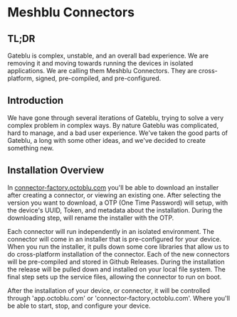 # Meshblu Connectors

## TL;DR

Gateblu is complex, unstable, and an overall bad experience. We are removing it and moving towards running the devices in isolated applications. We are calling them Meshblu Connectors. They are cross-platform, signed, pre-compiled, and pre-configured.

## Introduction

We have gone through several iterations of Gateblu, trying to solve a very complex problem in complex ways. By nature Gateblu was complicated, hard to manage, and a bad user experience. We've taken the good parts of Gateblu, a long with some other ideas, and we've decided to create something new.

## Installation Overview

In [connector-factory.octoblu.com](https://connector-factory.octoblu.com) you'll be able to download an installer after creating a connector, or viewing an existing one. After selecting the version you want to download, a OTP (One Time Password) will setup, with the device's UUID, Token, and metadata about the installation. During the downloading step, will rename the installer with the OTP.

Each connector will run independently in an isolated environment. The connector will come in an installer that is pre-configured for your device. When you run the installer, it pulls down some core libraries that allow us to do cross-platform installation of the connector. Each of the new connectors will be pre-compiled and stored in Github Releases. During the installation the release will be pulled down and installed on your local file system. The final step sets up the service files, allowing the connector to run on boot.

After the installation of your device, or connector, it will be controlled through 'app.octoblu.com' or 'connector-factory.octoblu.com'. Where you'll be able to start, stop, and configure your device.
